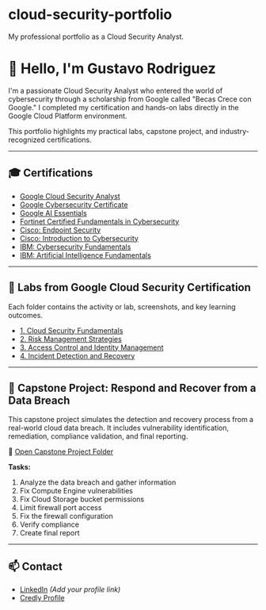 # cloud-security-portfolio
My professional portfolio as a Cloud Security Analyst.

# 👋 Hello, I'm Gustavo Rodriguez

I'm a passionate Cloud Security Analyst who entered the world of cybersecurity through a scholarship from Google called "Becas Crece con Google." I completed my certification and hands-on labs directly in the Google Cloud Platform environment.

This portfolio highlights my practical labs, capstone project, and industry-recognized certifications.

---

## 🎓 Certifications

- [Google Cloud Security Analyst](https://www.credly.com/badges/e8fd3e55-7526-4454-bb56-d51e71ce55fc/public_url)
- [Google Cybersecurity Certificate](https://www.credly.com/badges/044c657c-cbef-4fd4-97a3-372d974bce8e/public_url)
- [Google AI Essentials](https://www.credly.com/badges/4e295bfc-c7f4-4802-b884-57535a2ba84e/public_url)
- [Fortinet Certified Fundamentals in Cybersecurity](https://www.credly.com/badges/4ceab9d6-1f0f-42f5-b7dd-c241913cec9c/public_url)
- [Cisco: Endpoint Security](https://www.credly.com/badges/d4349584-9490-4239-b30a-18568409e172/public_url)
- [Cisco: Introduction to Cybersecurity](https://www.credly.com/badges/563044fa-10c8-4378-ab6c-04b18b5914f0/public_url)
- [IBM: Cybersecurity Fundamentals](https://www.credly.com/badges/70ed545d-9f05-4b61-90ed-1c42f2f4c12d/public_url)
- [IBM: Artificial Intelligence Fundamentals](https://www.credly.com/badges/7207830c-2cdd-49d5-99c7-59c368dd53a9/public_url)

---

## 🧪 Labs from Google Cloud Security Certification

Each folder contains the activity or lab, screenshots, and key learning outcomes.

- [1. Cloud Security Fundamentals](./1_iac_with_terraform_create_a_vpc_using_cloud_shell/)
- [2. Risk Management Strategies](./2_use_reports_to_remediate_findings/)
- [3. Access Control and Identity Management](./3_access_control_and_identity_management/)
- [4. Incident Detection and Recovery](./4_incident_detection_and_recovery/)

---

## 🧩 Capstone Project: Respond and Recover from a Data Breach

This capstone project simulates the detection and recovery process from a real-world cloud data breach. It includes vulnerability identification, remediation, compliance validation, and final reporting.

🔗 [Open Capstone Project Folder](./capstone_project_respond_and_recover_from_a_data_breach/)

**Tasks:**
1. Analyze the data breach and gather information  
2. Fix Compute Engine vulnerabilities  
3. Fix Cloud Storage bucket permissions  
4. Limit firewall port access  
5. Fix the firewall configuration  
6. Verify compliance  
7. Create final report

---

## 📫 Contact

- [LinkedIn](https://www.linkedin.com/) *(Add your profile link)*
- [Credly Profile](https://www.credly.com/users/your-user-name)
